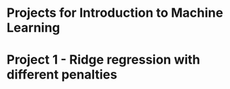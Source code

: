 # Projects for Introduction to Machine Learning

# Project 1 - Ridge regression with different penalties
